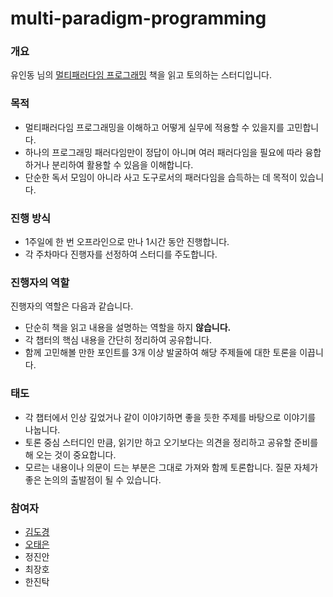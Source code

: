# multi-paradigm-programming

### 개요

유인동 님의 [멀티패러다임 프로그래밍](https://www.yes24.com/product/goods/145367977) 책을 읽고 토의하는 스터디입니다.

### 목적

- 멀티패러다임 프로그래밍을 이해하고 어떻게 실무에 적용할 수 있을지를 고민합니다.
- 하나의 프로그래밍 패러다임만이 정답이 아니며 여러 패러다임을 필요에 따라 융합하거나 분리하여 활용할 수 있음을 이해합니다.
- 단순한 독서 모임이 아니라 사고 도구로서의 패러다임을 습득하는 데 목적이 있습니다.

### 진행 방식

- 1주일에 한 번 오프라인으로 만나 1시간 동안 진행합니다.
- 각 주차마다 진행자를 선정하여 스터디를 주도합니다.

### 진행자의 역할

진행자의 역할은 다음과 같습니다.

- 단순히 책을 읽고 내용을 설명하는 역할을 하지 **않습니다.**
- 각 챕터의 핵심 내용을 간단히 정리하여 공유합니다.
- 함께 고민해볼 만한 포인트를 3개 이상 발굴하여 해당 주제들에 대한 토론을 이끕니다.

### 태도

- 각 챕터에서 인상 깊었거나 같이 이야기하면 좋을 듯한 주제를 바탕으로 이야기를 나눕니다.
- 토론 중심 스터디인 만큼, 읽기만 하고 오기보다는 의견을 정리하고 공유할 준비를 해 오는 것이 중요합니다.
- 모르는 내용이나 의문이 드는 부분은 그대로 가져와 함께 토론합니다. 질문 자체가 좋은 논의의 출발점이 될 수 있습니다.

### 참여자

- [김도경](https://github.com/dkkim0122)
- [오태은](https://github.com/Tanney-102)
- 정진안
- 최장호
- 한진탁
